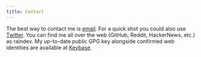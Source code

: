 ```yaml
---
title: Contact
---
```


The best way to contact me is [email](mailto:andrew@raindev.io). For a quick
shot you could also use [Twitter](https://twitter.com/raindev_). You can find
me all over the web (GitHub, Reddit, HackerNews, etc.) as raindev. My
up-to-date public GPG key alongside confirmed web identities are available at
[Keybase](https://keybase.io/raindev).
